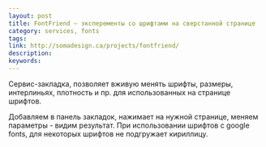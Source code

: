 ```yaml
---
layout: post
title: FontFriend — эксперементы со шрифтами на сверстанной странице
category: services, fonts
tags:
link: http://somadesign.ca/projects/fontfriend/
description:
keywords:
---
```


<p>Сервис-закладка, позволяет вживую менять шрифты, размеры, интерлиньях, плотность и пр. для использованных на странице шрифтов.</p>
<p>Добавляем в панель закладок, нажимает на нужной странице, меняем параметры - видим результат. При использовании шрифтов с google fonts, для некоторых шрифтов не подгружает кириллицу.</p>
